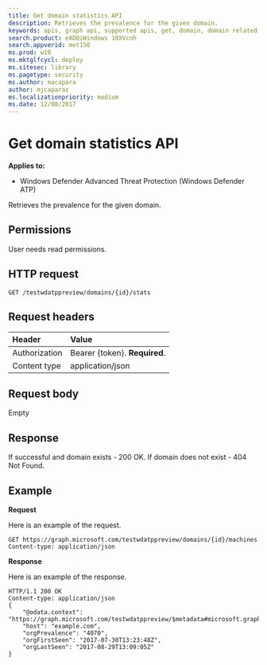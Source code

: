 ```yaml
---
title: Get domain statistics API
description: Retrieves the prevalence for the given domain.
keywords: apis, graph api, supported apis, get, domain, domain related machines
search.product: eADQiWindows 10XVcnh
search.appverid: met150
ms.prod: w10
ms.mktglfcycl: deploy
ms.sitesec: library
ms.pagetype: security
ms.author: macapara
author: mjcaparas
ms.localizationpriority: medium
ms.date: 12/08/2017
---
```


# Get domain statistics API

**Applies to:**

- Windows Defender Advanced Threat Protection (Windows Defender ATP)



Retrieves the prevalence for the given domain.

## Permissions
User needs read permissions.

## HTTP request
```
GET /testwdatppreview/domains/{id}/stats
```

## Request headers

Header | Value 
:---|:---
Authorization | Bearer {token}. **Required**.
Content type | application/json


## Request body
Empty

## Response
If successful and domain exists - 200 OK.
If domain does not exist - 404 Not Found.


## Example

**Request**

Here is an example of the request.

```
GET https://graph.microsoft.com/testwdatppreview/domains/{id}/machines
Content-type: application/json
```

**Response**

Here is an example of the response.


```
HTTP/1.1 200 OK
Content-type: application/json
{
    "@odata.context": "https://graph.microsoft.com/testwdatppreview/$metadata#microsoft.graph.InOrgDomainStats",
    "host": "example.com",
    "orgPrevalence": "4070",
    "orgFirstSeen": "2017-07-30T13:23:48Z",
    "orgLastSeen": "2017-08-29T13:09:05Z"
}
```
